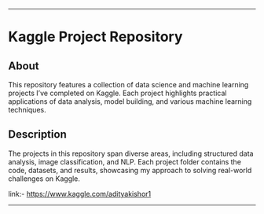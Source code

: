

---

# Kaggle Project Repository

## About
This repository features a collection of data science and machine learning projects I’ve completed on Kaggle. Each project highlights practical applications of data analysis, model building, and various machine learning techniques.

## Description
The projects in this repository span diverse areas, including structured data analysis, image classification, and NLP. Each project folder contains the code, datasets, and results, showcasing my approach to solving real-world challenges on Kaggle.

link:- https://www.kaggle.com/adityakishor1

---

